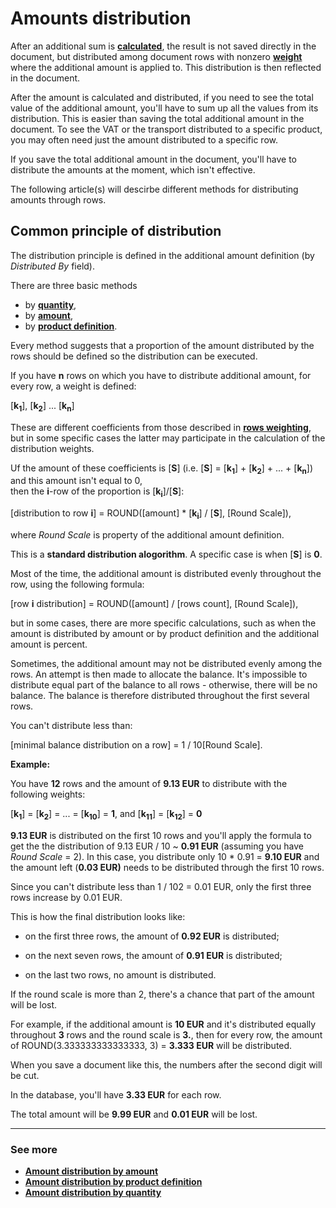 # Amounts distribution

After an additional sum is **[calculated](https://docs.erp.net/tech/advanced/document-amounts/amounts-calculation/index.html)**, the result is not saved directly in the document, but distributed among document rows with nonzero **[weight](https://docs.erp.net/tech/advanced/document-amounts/rows-weighting.html)** where the additional amount is applied to. This distribution is then reflected in the document. 

After the amount is calculated and distributed, if you need to see the total value of the additional amount, you'll have to sum up all the values from its  distribution. This is easier than saving the total additional amount in the document. To see the VAT or the transport distributed to a specific product, you may often need just the amount distributed to a specific row.

If you save the total additional amount in the document, you'll have to distribute the amounts at the moment, which isn't effective. 

The following article(s) will descirbe different methods for distributing amounts through rows. 

## Common principle of distribution

The distribution principle is defined in the additional amount definition  (by *Distributed By* field). 

There are three basic methods

- by **[quantity](https://docs.erp.net/tech/advanced/document-amounts/amounts-distribution/by-quantity.html)**,
- by **[amount](https://docs.erp.net/tech/advanced/document-amounts/amounts-distribution/by-amount.html)**, 
- by **[product definition](https://docs.erp.net/tech/advanced/document-amounts/amounts-distribution/by-product-definition.html)**. 
 
Every method suggests that a proportion of the amount distributed by the rows should be defined so the distribution can be executed.

If you have **n** rows on which you have to distribute additional amount, for every row, a weight is defined:

[**k<sub>1</sub>**], [**k<sub>2</sub>**] ... [**k<sub>n</sub>**]

These are different coefficients from those described in **[rows weighting](https://docs.erp.net/tech/advanced/document-amounts/rows-weighting.html)**, but in some specific cases the latter may participate in the calculation of the distribution weights. 

Uf the amount of these coefficients is [**S**] (i.e. [**S**] = [**k<sub>1</sub>**] + [**k<sub>2</sub>**] + ... + [**k<sub>n</sub>**]) and this amount isn't equal to 0, <br> then the **i**-row of the proportion is [**k<sub>i</sub>**]/[**S**]:

[distribution to row **i**] = ROUND([amount] * [**k<sub>i</sub>**] / [**S**], [Round Scale]),

where *Round Scale* is property of the additional amount definition. 

This is a **standard distribution alogorithm**. A specific case is when [**S**] is **0**. 

Most of the time, the additional amount is distributed evenly throughout the row, using the following formula:

[row **i** distribution] = ROUND([amount] / [rows count], [Round Scale]),

but in some cases, there are more specific calculations, such as when the amount is distributed by amount or by product definition and the additional amount is percent.

Sometimes, the additional amount may not be distributed evenly among the rows. An attempt is then made to allocate the balance. It's impossible to distribute equal part of the balance to all rows - otherwise, there will be no balance. The balance is therefore distributed throughout the first several rows. 

You can't distribute less than:

[minimal balance distribution on a row] = 1 / 10[Round Scale].

**Example:**

You have **12** rows and the amount of **9.13 EUR** to distribute with the following weights: 

[**k<sub>1</sub>**] = [**k<sub>2</sub>**] = ... = [**k<sub>10</sub>**] = **1**, and [**k<sub>11</sub>**] = [**k<sub>12</sub>**] = **0**

**9.13 EUR** is distributed on the first 10 rows and you'll apply the formula to get the the distribution of 9.13 EUR / 10 ~ **0.91 EUR** (assuming you have _Round Scale_ = 2). In this case, you distribute only 10 * 0.91 = **9.10 EUR** and the amount left (**0.03 EUR)** needs to be distributed through the first 10 rows.

Since you can't distribute less than 1 / 102 = 0.01 EUR, only the first three rows increase by 0.01 EUR.

This is how the final distribution looks like: 

- on the first three rows, the amount of **0.92 EUR** is distributed;

- on the next seven rows, the amount of **0.91 EUR** is distributed;

- on the last two rows, no amount is distributed. 
 
If the round scale is more than 2, there's a chance that part of the amount will be lost. 

For example, if the additional amount is **10 EUR** and it's distributed equally throughout **3** rows and the round scale is **3.**, then for every row, the amount of ROUND(3.333333333333333, 3) = **3.333 EUR** will be distributed. 

When you save a document like this, the numbers after the second digit will be cut. 

In the database, you'll have **3.33 EUR** for each row. 

The total amount will be **9.99 EUR** and **0.01 EUR** will be lost.

-----------
### See more 

- **[Amount distribution by amount](https://docs.erp.net/tech/advanced/document-amounts/amounts-distribution/by-amount.html)**
- **[Amount distribution by product definition](https://docs.erp.net/tech/advanced/document-amounts/amounts-distribution/by-product-definition.html)**
- **[Amount distribution by quantity](https://docs.erp.net/tech/advanced/document-amounts/amounts-distribution/by-quantity.html)**
